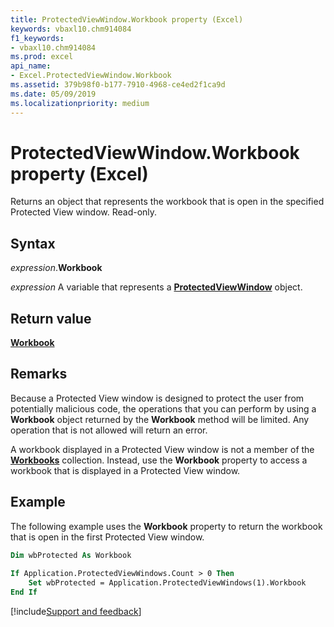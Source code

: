 ```yaml
---
title: ProtectedViewWindow.Workbook property (Excel)
keywords: vbaxl10.chm914084
f1_keywords:
- vbaxl10.chm914084
ms.prod: excel
api_name:
- Excel.ProtectedViewWindow.Workbook
ms.assetid: 379b98f0-b177-7910-4968-ce4ed2f1ca9d
ms.date: 05/09/2019
ms.localizationpriority: medium
---
```



# ProtectedViewWindow.Workbook property (Excel)

Returns an object that represents the workbook that is open in the specified Protected View window. Read-only.


## Syntax

_expression_.**Workbook**

_expression_ A variable that represents a **[ProtectedViewWindow](Excel.ProtectedViewWindow.md)** object.


## Return value

**[Workbook](Excel.Workbook.md)**


## Remarks

Because a Protected View window is designed to protect the user from potentially malicious code, the operations that you can perform by using a **Workbook** object returned by the **Workbook** method will be limited. Any operation that is not allowed will return an error.

A workbook displayed in a Protected View window is not a member of the **[Workbooks](Excel.Workbooks.md)** collection. Instead, use the **Workbook** property to access a workbook that is displayed in a Protected View window.


## Example

The following example uses the **Workbook** property to return the workbook that is open in the first Protected View window.

```vb
Dim wbProtected As Workbook 
 
If Application.ProtectedViewWindows.Count > 0 Then 
    Set wbProtected = Application.ProtectedViewWindows(1).Workbook 
End If 

```



[!include[Support and feedback](~/includes/feedback-boilerplate.md)]